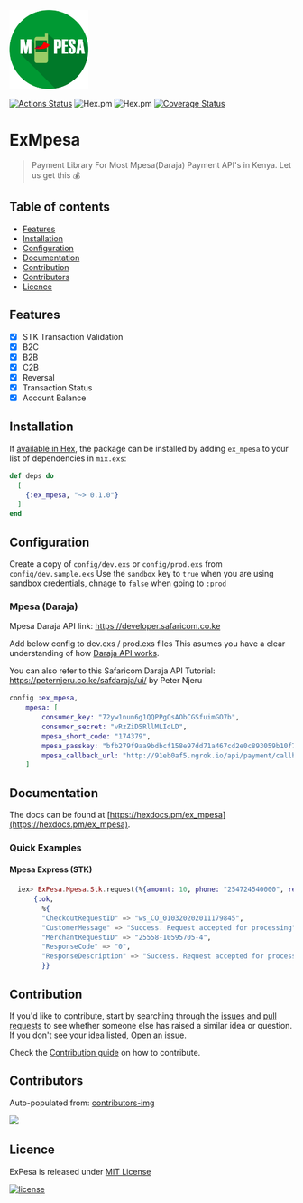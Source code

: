 <p align="left"><img src="assets/mpesa.png" width="140"></p>

[![Actions Status](https://github.com/beamkenya/ex_mpesa/workflows/Elixir%20CI/badge.svg)](https://github.com/beamkenya/ex_mpesa/actions) ![Hex.pm](https://img.shields.io/hexpm/v/ex_mpesa) ![Hex.pm](https://img.shields.io/hexpm/dt/ex_mpesa) [![Coverage Status](https://coveralls.io/repos/github/beamkenya/ex_mpesa/badge.svg?branch=develop)](https://coveralls.io/github/beamkenya/ex_mpesa?branch=develop)

# ExMpesa 

> Payment Library For Most Mpesa(Daraja) Payment API's in Kenya. Let us get this :moneybag:

## Table of contents

- [Features](#features)
- [Installation](#installation)
- [Configuration](#configuration)
- [Documentation](#documentation)
- [Contribution](#contribution)
- [Contributors](#contributors)
- [Licence](#licence)

## Features

- [x] STK Transaction Validation
- [x] B2C
- [x] B2B
- [x] C2B
- [x] Reversal
- [x] Transaction Status
- [x] Account Balance

## Installation

If [available in Hex](https://hex.pm/docs/publish), the package can be installed
by adding `ex_mpesa` to your list of dependencies in `mix.exs`:

```elixir
def deps do
  [
    {:ex_mpesa, "~> 0.1.0"}
  ]
end
```

## Configuration

Create a copy of `config/dev.exs` or `config/prod.exs` from `config/dev.sample.exs`
Use the `sandbox` key to `true` when you are using sandbox credentials, chnage to `false` when going to `:prod`

### Mpesa (Daraja)

Mpesa Daraja API link: https://developer.safaricom.co.ke

Add below config to dev.exs / prod.exs files
This asumes you have a clear understanding of how [Daraja API works](https://developer.safaricom.co.ke/get-started).

You can also refer to this Safaricom Daraja API Tutorial: https://peternjeru.co.ke/safdaraja/ui/ by Peter Njeru

```elixir
config :ex_mpesa,
    mpesa: [
        consumer_key: "72yw1nun6g1QQPPgOsAObCGSfuimGO7b",
        consumer_secret: "vRzZiD5RllMLIdLD",
        mpesa_short_code: "174379",
        mpesa_passkey: "bfb279f9aa9bdbcf158e97dd71a467cd2e0c893059b10f78e6b72ada1ed2c919",
        mpesa_callback_url: "http://91eb0af5.ngrok.io/api/payment/callback"
    ]
```

## Documentation

The docs can be found at [https://hexdocs.pm/ex_mpesa](https://hexdocs.pm/ex_mpesa).

### Quick Examples

#### Mpesa Express (STK)

```elixir
  iex> ExPesa.Mpesa.Stk.request(%{amount: 10, phone: "254724540000", reference: "reference", description: "description"})
      {:ok,
        %{
        "CheckoutRequestID" => "ws_CO_010320202011179845",
        "CustomerMessage" => "Success. Request accepted for processing",
        "MerchantRequestID" => "25558-10595705-4",
        "ResponseCode" => "0",
        "ResponseDescription" => "Success. Request accepted for processing"
        }}
```

## Contribution

If you'd like to contribute, start by searching through the [issues](https://github.com/beamkenya/ex_mpesa/issues) and [pull requests](https://github.com/beamkenya/ex_mpesa/pulls) to see whether someone else has raised a similar idea or question.
If you don't see your idea listed, [Open an issue](https://github.com/beamkenya/ex_mpesa/issues).

Check the [Contribution guide](contributing.md) on how to contribute.

## Contributors

Auto-populated from:
[contributors-img](https://contributors-img.firebaseapp.com/image?repo=beamkenya/ex_mpesa)

<a href="https://github.com/beamkenya/ex_mpesa/graphs/contributors">
  <img src="https://contributors-img.firebaseapp.com/image?repo=beamkenya/ex_mpesa" />
</a>

## Licence

ExPesa is released under [MIT License](https://github.com/appcues/exsentry/blob/master/LICENSE.txt)

[![license](https://img.shields.io/github/license/mashape/apistatus.svg?style=for-the-badge)](#)

